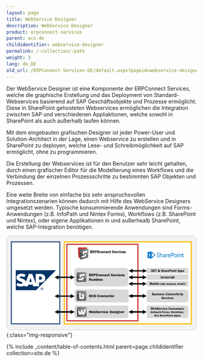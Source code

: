 ```yaml
---
layout: page
title: WebService Designer
description: WebService Designer
product: erpconnect-services
parent: ecs-de
childidentifier: webservice-designer
permalink: /:collection/:path
weight: 3
lang: de_DE
old_url: /ERPConnect-Services-DE/default.aspx?pageid=webservice-designer
---
```


Der WebService Designer ist eine Komponente der ERPConnect Services, welche die graphische Erstellung und das Deployment von Standard-Webservices basierend auf SAP Geschäftsobjekte und Prozesse ermöglicht. Diese in SharePoint gehosteten Webservices ermöglichen die Integration zwischen SAP und verschiedenen Appliaktionen, welche sowohl in SharePoint als auch außerhalb laufen können. 

Mit dem eingebauten grafischen Designer ist jeder Power-User und Solution-Architect in der Lage, einen Webservice zu erstellen und in SharePoint zu deployen, welche Lese- und Schreibmöglichkeit auf SAP ermöglicht, ohne zu programmieren.  

Die Erstellung der Webservices ist für den Benutzer sehr leicht gehalten, durch einen grafischer Editor für die Modellierung eines Workflows und die Verbindung der einzelnen Prozessschritte zu bestimmten SAP Objekten und Prozessen. 

Eine weite Breite von einfache bis sehr anspruchsvollen Integrationszenarien können dadurch mit Hilfe des WebService Designers umgesetzt werden. Typische konsummierende Anwendungen sind Forms-Anwendungen (z.B. InfoPath und Nintex Forms), Workflows (z.B. SharePoint und Nintex), oder eigene Applikationen in und außerhealb SharePoint, welche SAP-Integration benötigen.

![ECS-Architecture](/img/content/ECS-Architecture.png){:class="img-responsive"}

{% include _content/table-of-contents.html parent=page.childidentifier collection=site.de %}